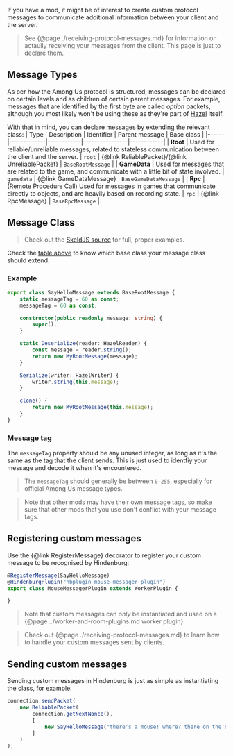 If you have a mod, it might be of interest to create custom protocol messages to communicate additional information between your client and the server.

> See {@page ./receiving-protocol-messages.md} for information on actaully receiving your messages from the client. This page is just to declare them.

## Message Types
As per how the Among Us protocol is structured, messages can be declared on certain levels and as children of certain parent messages. For example, messages that are identified by the first byte are called _option_ packets, although you most likely won't be using these as they're part of [Hazel](https://github.com/willardf/Hazel-Networking) itself.

With that in mind, you can declare messages by extending the relevant class:
| Type | Description | Identifier | Parent message | Base class |
|------|-------------|------------|----------------|------------|
| **Root** | Used for reliable/unreliable messages, related to stateless communication between the client and the server. | `root` | {@link ReliablePacket}/{@link UnreliablePacket} | `BaseRootMessage` |
| **GameData** | Used for messages that are related to the game, and communicate with a little bit of state involved. | `gamedata` | {@link GameDataMessage} | `BaseGameDataMessage` |
| **Rpc** |  (Remote Procedure Call) Used for messages in games that communicate directly to objects, and are heavily based on recording state. | `rpc` | {@link RpcMessage} | `BaseRpcMessage` |

## Message Class
> Check out the [SkeldJS source](https://github.com/SkeldJS/SkeldJS/tree/master/packages/protocol/lib/packets) for full, proper examples.

Check the [table above](#message-types) to know which base class your message class should extend.

### Example
```ts
export class SayHelloMessage extends BaseRootMessage {
    static messageTag = 60 as const;
    messageTag = 60 as const;

    constructor(public readonly message: string) {
        super();
    }

    static Deserialize(reader: HazelReader) {
        const message = reader.string();
        return new MyRootMessage(message);
    }

    Serialize(writer: HazelWriter) {
        writer.string(this.message);
    }

    clone() {
        return new MyRootMessage(this.message);
    }
}
```

### Message tag
The `messageTag` property should be any unused integer, as long as it's the same as the tag that the client sends. This is just used to identfiy your message and decode it when it's encountered.

> The `messageTag` should generally be between `0-255`, especially for official Among Us message types.

> Note that other mods may have their own message tags, so make sure that other mods that you use don't conflict with your message tags.

## Registering custom messages
Use the {@link RegisterMessage} decorator to register your custom message to be recognised by Hindenburg:
```ts
@RegisterMessage(SayHelloMessage)
@HindenburgPlugin("hbplugin-mouse-messager-plugin")
export class MouseMessagerPlugin extends WorkerPlugin {

}
```

> Note that custom messages can _only_ be instantiated and used on a {@page ../worker-and-room-plugins.md worker plugin}.

> Check out {@page ./receiving-protocol-messages.md} to learn how to handle your custom messages sent by clients.

## Sending custom messages
Sending custom messages in Hindenburg is just as simple as instantiating the class, for example:
```ts
connection.sendPacket(
    new ReliablePacket(
        connection.getNextNonce(),
        [
            new SayHelloMessage("there's a mouse! where? there on the stair, right there!")
        ]
    )
);
```
